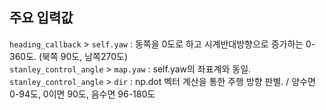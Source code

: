 ## 주요 입력값  
```heading_callback``` > ```self.yaw``` : 동쪽을 0도로 하고 시계반대방향으로 증가하는 0-360도. (북쪽 90도, 남쪽270도)  
```stanley_control_angle``` > ```map.yaw``` : self.yaw의 좌표계와 동일.  
```stanley_control_angle``` > ```dir``` : np.dot 벡터 계산을 통한 주행 방향 판별.  / 양수면 0-94도, 0이면 90도, 음수면 96-180도 
